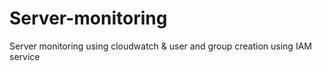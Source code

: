 # Server-monitoring
Server monitoring using cloudwatch &amp; user and group creation using IAM service

